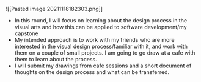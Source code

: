 ![[Pasted image 20211118182303.png]]

- In this round, I will focus on learning about the design process in the visual arts and how this can be applied to software development/my capstone
- My intended approach is to work with my friends who are more interested in the visual design process/familiar with it, and work with them on a couple of small projects. I am going to go draw at a cafe with them to learn about the process.
- I will submit my drawings from cafe sessions and a short document of thoughts on the design process and what can be transferred.

